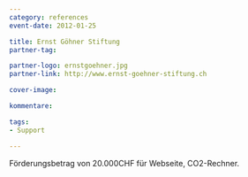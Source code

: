 ```yaml
---
category: references
event-date: 2012-01-25

title: Ernst Göhner Stiftung
partner-tag: 

partner-logo: ernstgoehner.jpg
partner-link: http://www.ernst-goehner-stiftung.ch

cover-image: 

kommentare:

tags:
- Support

---
```


Förderungsbetrag von 20.000CHF für Webseite, CO2-Rechner.